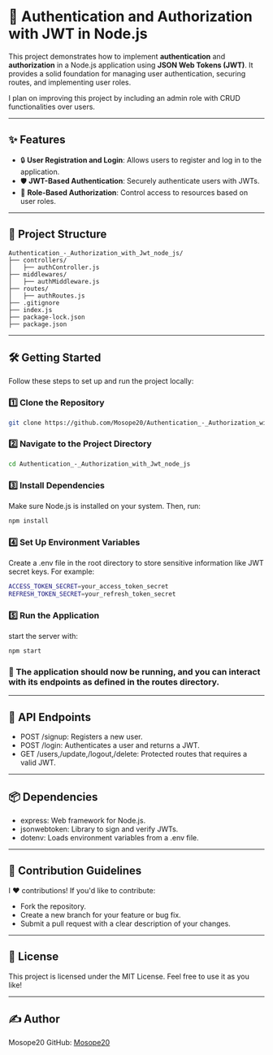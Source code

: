 # 🚀 Authentication and Authorization with JWT in Node.js

This project demonstrates how to implement **authentication** and **authorization** in a Node.js application using **JSON Web Tokens (JWT)**. It provides a solid foundation for managing user authentication, securing routes, and implementing user roles.

I plan on improving this project by including an admin role with CRUD functionalities over users.

---

## ✨ Features

- 🔒 **User Registration and Login**: Allows users to register and log in to the application.
- 🛡️ **JWT-Based Authentication**: Securely authenticate users with JWTs.
- 🎯 **Role-Based Authorization**: Control access to resources based on user roles.

---

## 📂 Project Structure

```plaintext
Authentication_-_Authorization_with_Jwt_node_js/
├── controllers/
│   ├── authController.js
├── middlewares/
│   ├── authMiddleware.js
├── routes/
│   ├── authRoutes.js
├── .gitignore
├── index.js
├── package-lock.json
├── package.json
```

---

## 🛠️ Getting Started

Follow these steps to set up and run the project locally:

### 1️⃣ Clone the Repository

```bash
git clone https://github.com/Mosope20/Authentication_-_Authorization_with_Jwt_node_js.git
```

### 2️⃣ Navigate to the Project Directory

```bash
cd Authentication_-_Authorization_with_Jwt_node_js
```

### 3️⃣ Install Dependencies

Make sure Node.js is installed on your system. Then, run:
```bash
npm install
```

### 4️⃣ Set Up Environment Variables

Create a .env file in the root directory to store sensitive information like JWT secret keys. For example:
```bash
ACCESS_TOKEN_SECRET=your_access_token_secret
REFRESH_TOKEN_SECRET=your_refresh_token_secret
```

### 5️⃣ Run the Application
start the server with:
```bash
npm start
```
### 🎉 The application should now be running, and you can interact with its endpoints as defined in the routes directory.

---

## 📡 API Endpoints
- POST /signup: Registers a new user.
- POST /login: Authenticates a user and returns a JWT.
- GET /users,/update,/logout,/delete: Protected routes that requires a valid JWT.

---

## 📦 Dependencies
- express: Web framework for Node.js.
- jsonwebtoken: Library to sign and verify JWTs.
- dotenv: Loads environment variables from a .env file.

---

## 🌟 Contribution Guidelines
I ❤️ contributions! If you'd like to contribute:

- Fork the repository.
- Create a new branch for your feature or bug fix.
- Submit a pull request with a clear description of your changes.

---

## 📜 License
This project is licensed under the MIT License. Feel free to use it as you like!

---

## ✍️ Author
Mosope20
GitHub: [Mosope20](github.com/Mosope20/)




